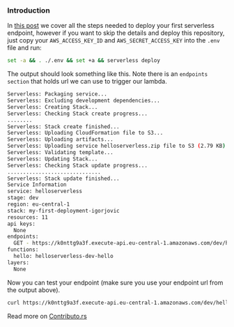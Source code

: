 ### Introduction

In [this post](http://contributo.rs/blog/deploy-your-first-lambda) we cover all the steps needed to deploy your first serverless endpoint, 
however if you want to skip the details and deploy this repository, just copy your `AWS_ACCESS_KEY_ID` and `AWS_SECRET_ACCESS_KEY` into the `.env` file and run:

```bash
set -a && . ./.env && set +a && serverless deploy
```

The output should look something like this. Note there is an `endpoints section` that holds url we can use to trigger our lambda. 
```bash
Serverless: Packaging service...
Serverless: Excluding development dependencies...
Serverless: Creating Stack...
Serverless: Checking Stack create progress...
........
Serverless: Stack create finished...
Serverless: Uploading CloudFormation file to S3...
Serverless: Uploading artifacts...
Serverless: Uploading service helloserverless.zip file to S3 (2.79 KB)...
Serverless: Validating template...
Serverless: Updating Stack...
Serverless: Checking Stack update progress...
..............................
Serverless: Stack update finished...
Service Information
service: helloserverless
stage: dev
region: eu-central-1
stack: my-first-deployment-igorjovic
resources: 11
api keys:
  None
endpoints:
  GET - https://k0nttg9a3f.execute-api.eu-central-1.amazonaws.com/dev/hello-serverless
functions:
  hello: helloserverless-dev-hello
layers:
  None
```

Now you can test your endpoint (make sure you use your endpoint url from the output above).

```bash
curl https://k0nttg9a3f.execute-api.eu-central-1.amazonaws.com/dev/hello-serverless
```

Read more on [Contributo.rs](http://contributo.rs)
